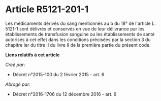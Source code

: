 # Article R5121-201-1

Les médicaments dérivés du sang mentionnés au b du 18° de l'article L. 5121-1 sont délivrés et conservés en vue de leur
délivrance par les établissements de transfusion sanguine ou les établissements de santé autorisés à cet effet dans les
conditions précisées par la section 3 du chapitre Ier du titre II du livre II de la première partie du présent code.

**Liens relatifs à cet article**

_Créé par_:

  - Décret n°2015-100 du 2 février 2015 - art. 6

_Abrogé par_:

  - Décret n°2016-1706 du 12 décembre 2016 - art. 6
